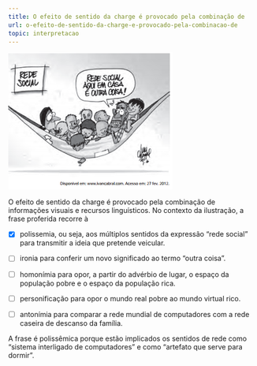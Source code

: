 ```yaml
---
title: O efeito de sentido da charge é provocado pela combinação de
url: o-efeito-de-sentido-da-charge-e-provocado-pela-combinacao-de
topic: interpretacao
---
```



![](53657e55-ff11-703d-8eb1-c76a00fedb96.png)

O efeito de sentido da charge é provocado pela combinação de informações visuais e recursos linguísticos. No contexto da ilustração, a frase proferida recorre à



- [x] polissemia, ou seja, aos múltiplos sentidos da expressão “rede social” para transmitir a ideia que pretende veicular.
- [ ] ironia para conferir um novo significado ao termo “outra coisa”.
- [ ] homonímia para opor, a partir do advérbio de lugar, o espaço da população pobre e o espaço da população rica.
- [ ] personificação para opor o mundo real pobre ao mundo virtual rico.
- [ ] antonímia para comparar a rede mundial de computadores com a rede caseira de descanso da família.


A frase é polissêmica porque estão implicados os sentidos de rede como “sistema interligado de computadores” e como “artefato que serve para dormir”.

